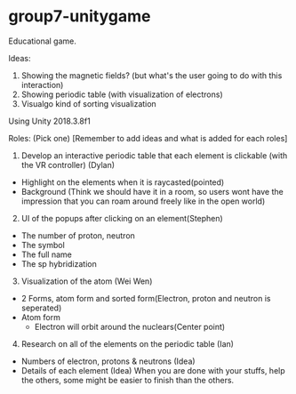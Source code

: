 # group7-unitygame

Educational game.

Ideas:
1) Showing the magnetic fields? (but what's the user going to do with this interaction)
2) Showing periodic table (with visualization of electrons)
3) Visualgo kind of sorting visualization

Using Unity 2018.3.8f1

Roles: (Pick one) [Remember to add ideas and what is added for each roles]
1) Develop an interactive periodic table that each element is clickable (with the VR controller) (Dylan)
  - Highlight on the elements when it is raycasted(pointed)
  - Background (Think we should have it in a room, so users wont have the impression that you can roam around freely like in the open world)
  
2) UI of the popups after clicking on an element(Stephen)
  - The number of proton, neutron
  - The symbol
  - The full name
  - The sp hybridization
3) Visualization of the atom (Wei Wen)
  - 2 Forms, atom form and sorted form(Electron, proton and neutron is seperated)
  - Atom form
    - Electron will orbit around the nuclears(Center point)
4) Research on all of the elements on the periodic table (Ian)
  - Numbers of electron, protons & neutrons (Idea)
  - Details of each element (Idea)
When you are done with your stuffs, help the others, some might be easier to finish than the others.
